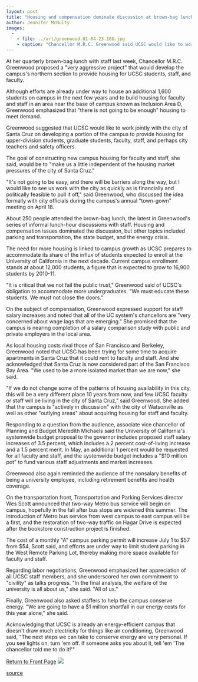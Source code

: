 ```yaml
---
layout: post
title: "Housing and compensation dominate discussion at brown-bag lunch"
author: Jennifer McNulty
images:
  -
    - file: ../art/greenwood.01-04-23.160.jpg
    - caption: "Chancellor M.R.C. Greenwood said UCSC would like to work jointly with the city of Santa Cruz on adding new housing. Photo: Don Harris"
---
```


At her quarterly brown-bag lunch with staff last week, Chancellor M.R.C. Greenwood proposed a "very aggressive project" that would develop the campus's northern section to provide housing for UCSC students, staff, and faculty.

Although efforts are already under way to house an additional 1,600 students on campus in the next few years and to build housing for faculty and staff in an area near the base of campus known as Inclusion Area D, Greenwood emphasized that "there is not going to be enough" housing to meet demand.   
  
Greenwood suggested that UCSC would like to work jointly with the city of Santa Cruz on developing a portion of the campus to provide housing for upper-division students, graduate students, faculty, staff, and perhaps city teachers and safety officers.   
  
The goal of constructing new campus housing for faculty and staff, she said, would be to "make us a little independent of the housing market pressures of the city of Santa Cruz."  
  
"It's not going to be easy, and there will be barriers along the way, but I would like to see us work with the city as quickly as is financially and politically feasible to pull it off," said Greenwood, who discussed the idea formally with city officials during the campus's annual "town-gown" meeting on April 18.  
  
About 250 people attended the brown-bag lunch, the latest in Greenwood's series of informal lunch-hour discussions with staff. Housing and compensation issues dominated the discussion, but other topics included parking and transportation, the state budget, and the energy crisis.  
  
The need for more housing is linked to campus growth as UCSC prepares to accommodate its share of the influx of students expected to enroll at the University of California in the next decade. Current campus enrollment stands at about 12,000 students, a figure that is expected to grow to 16,900 students by 2010-11.  
  
"It is critical that we not fail the public trust," Greenwood said of UCSC's obligation to accommodate more undergraduates. "We must educate these students. We must not close the doors."  
  
On the subject of compensation, Greenwood expressed support for staff salary increases and noted that all of the UC system's chancellors are "very concerned about wage lags that are emerging." She promised that the campus is nearing completion of a salary comparison study with public and private employers in the local area.   
  
As local housing costs rival those of San Francisco and Berkeley, Greenwood noted that UCSC has been trying for some time to acquire apartments in Santa Cruz that it could rent to faculty and staff. And she acknowledged that Santa Cruz is now considered part of the San Francisco Bay Area. "We used to be a more isolated market than we are now," she said.  
  
"If we do not change some of the patterns of housing availability in this city, this will be a very different place 10 years from now, and few UCSC faculty or staff will be living in the city of Santa Cruz," said Greenwood. She added that the campus is "actively in discussion" with the city of Watsonville as well as other "outlying areas" about acquiring housing for staff and faculty.  
  
Responding to a question from the audience, associate vice chancellor of Planning and Budget Meredith Michaels said the University of California's systemwide budget proposal to the governor includes proposed staff salary increases of 3.5 percent, which includes a 2 percent cost-of-living increase and a 1.5 percent merit. In May, an additional 1 percent would be requested for all faculty and staff, and the systemwide budget includes a "$10 million pot" to fund various staff adjustments and market increases.  
  
Greenwood also again reminded the audience of the nonsalary benefits of being a university employee, including retirement benefits and health coverage.  
  
On the transportation front, Transportation and Parking Services director Wes Scott announced that two-way Metro bus service will begin on campus, hopefully in the fall after bus stops are widened this summer. The introduction of Metro bus service from west campus to east campus will be a first, and the restoration of two-way traffic on Hagar Drive is expected after the bookstore construction project is finished.  
  
The cost of a monthly "A" campus parking permit will increase July 1 to $57 from $54, Scott said, and efforts are under way to limit student parking in the West Remote Parking Lot, thereby making more space available for faculty and staff.  
  
Regarding labor negotiations, Greenwood emphasized her appreciation of all UCSC staff members, and she underscored her own commitment to "civility" as talks progress. "In the final analysis, the welfare of the university is all about us," she said. "All of us."

Finally, Greenwood also asked staffers to help the campus conserve energy. "We are going to have a $1 million shortfall in our energy costs for this year alone," she said.

Acknowledging that UCSC is already an energy-efficient campus that doesn't draw much electricity for things like air conditioning, Greenwood said, "The next steps we can take to conserve energy are very personal. If you see lights on, turn 'em off. If someone asks you about it, tell 'em 'The chancellor told me to do it!'"  
  
[Return to Front Page][1] ![ ][2]

[1]: ../../index.html
[2]: ../../images/trans.gif

[source](http://www1.ucsc.edu/currents/00-01/04-23/housing.html "Permalink to housing")
